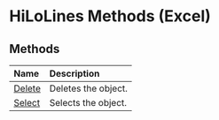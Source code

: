 
# HiLoLines Methods (Excel)

## Methods



|**Name**|**Description**|
|:-----|:-----|
|[Delete](c35ec177-37dc-692c-d7d6-0ea3ccd6841d.md)|Deletes the object.|
|[Select](147f4557-b486-01ba-ebea-1da5a99c51c8.md)|Selects the object.|
